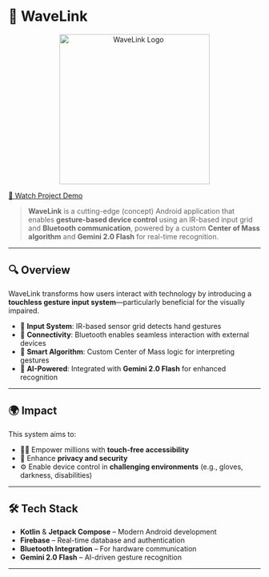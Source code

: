# 🚀 WaveLink
<div align="center">
  <img src="https://nilayg26.github.io/Animation/waveLinkLogo.png" alt="WaveLink Logo" width="300"/>
</div>



[🎥 Watch Project Demo](https://drive.google.com/file/d/1JDl03vZDYtb3RqyTyTADU7hbFrmrDZ6h/view?usp=share_link)

> **WaveLink** is a cutting-edge (concept) Android application that enables **gesture-based device control** using an IR-based input grid and **Bluetooth communication**, powered by a custom **Center of Mass algorithm** and **Gemini 2.0 Flash** for real-time recognition.

---

## 🔍 Overview

WaveLink transforms how users interact with technology by introducing a **touchless gesture input system**—particularly beneficial for the visually impaired.

- 📡 **Input System**: IR-based sensor grid detects hand gestures  
- 🔄 **Connectivity**: Bluetooth enables seamless interaction with external devices  
- 🧠 **Smart Algorithm**: Custom Center of Mass logic for interpreting gestures  
- 🌟 **AI-Powered**: Integrated with **Gemini 2.0 Flash** for enhanced recognition  

---

## 🌍 Impact

This system aims to:

- 👩‍🦯 Empower millions with **touch-free accessibility**  
- 🔐 Enhance **privacy and security**  
- ⚙️ Enable device control in **challenging environments** (e.g., gloves, darkness, disabilities)  

---

## 🛠️ Tech Stack

- **Kotlin** & **Jetpack Compose** – Modern Android development  
- **Firebase** – Real-time database and authentication  
- **Bluetooth Integration** – For hardware communication  
- **Gemini 2.0 Flash** – AI-driven gesture recognition  

---

